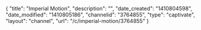 {
    "title": "Imperial Motion",
    "description": "",
    "date_created": "1410804598",
    "date_modified": "1410805186",
    "channelid": "3764855",
    "type": "captivate",
    "layout": "channel",
    "url": "\/c\/imperial-motion\/3764855"
}